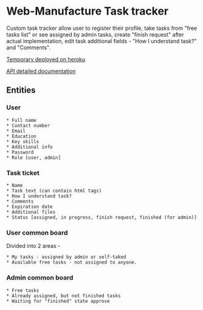 # Web-Manufacture Task tracker

Custom task tracker allow user to register their profile, take tasks from "free tasks list" 
or see assigned by admin tasks, create "finish request" after actual implementation, 
edit task additional fields - "How I understand task?" and "Comments".
 
[Temporary deployed on heroku](https://wm-task-tracker.herokuapp.com/)

[API detailed documentation](https://wm-task-tracker.herokuapp.com/doc)

## Entities

### User

    * Full name
    * Contact number
    * Email
    * Education
    * Key skills
    * Additional info
    * Password
    * Role [user, admin]
    
### Task ticket

    * Name
    * Task text (can contain html tags)
    * How I understand task?
    * Comments
    * Expiration date
    * Additional files
    * Status [assigned, in progress, finish request, finished (for admin)]
    
### User common board

Divided into 2 areas - 
    
    * My tasks - assigned by admin or self-taked
    * Available free tasks - not assigned to anyone.
    
### Admin common board

    * Free tasks
    * Already assigned, but not finished tasks
    * Waiting for "finished" state approve
     
     
    